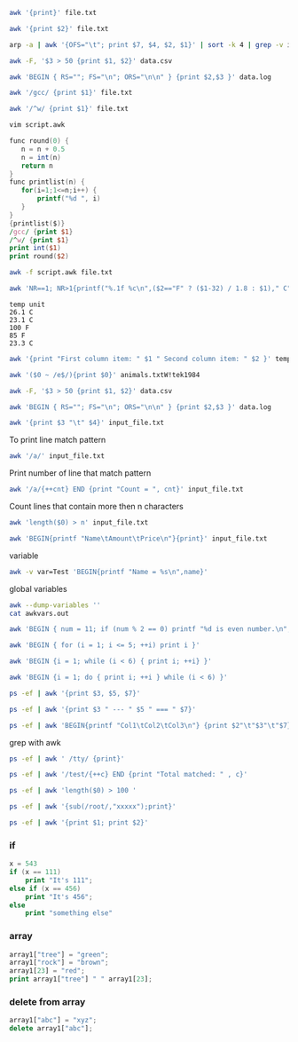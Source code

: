 ```bash
awk '{print}' file.txt
```
```bash
awk '{print $2}' file.txt
```
```bash
arp -a | awk '{OFS="\t"; print $7, $4, $2, $1}' | sort -k 4 | grep -v incomplete 
```
```bash
awk -F, '$3 > 50 {print $1, $2}' data.csv
```
```bash
awk 'BEGIN { RS=""; FS="\n"; ORS="\n\n" } {print $2,$3 }' data.log
```
```bash
awk '/gcc/ {print $1}' file.txt
```
```bash
awk '/^w/ {print $1}' file.txt
```

```bash
vim script.awk
```
```awk
func round(0) {
   n = n + 0.5
   n = int(n)
   return n
}
func printlist(n) {
   for(i=1;1<=n;i++) {
       printf("%d ", i)
   }
}
{printlist($)}
/gcc/ {print $1}
/^w/ {print $1}
print int($1)
print round($2)
```
```bash
awk -f script.awk file.txt
```
```bash
awk 'NR==1; NR>1{printf("%.1f %c\n",($2=="F" ? ($1-32) / 1.8 : $1)," C")}' temps.csv
```
```csv
temp unit
26.1 C
23.1 C
100 F
85 F
23.3 C
```
```bash
awk '{print "First column item: " $1 " Second column item: " $2 }' temps.csv
```
```bash
awk '($0 ~ /e$/){print $0}' animals.txtW!tek1984

```
```bash
awk -F, '$3 > 50 {print $1, $2}' data.csv
```
```bash
awk 'BEGIN { RS=""; FS="\n"; ORS="\n\n" } {print $2,$3 }' data.log
```

```bash
awk '{print $3 "\t" $4}' input_file.txt
```
To print line match pattern
```bash
awk '/a/' input_file.txt
```
Print number of line that match pattern
```bash
awk '/a/{++cnt} END {print "Count = ", cnt}' input_file.txt
```
Count lines that contain more then n characters
```bash
awk 'length($0) > n' input_file.txt
```
```bash
awk 'BEGIN{printf "Name\tAmount\tPrice\n"}{print}' input_file.txt
```
variable
```bash
awk -v var=Test 'BEGIN{printf "Name = %s\n",name}'
```
global variables
```bash
awk --dump-variables ''
cat awkvars.out
```
```bash
awk 'BEGIN { num = 11; if (num % 2 == 0) printf "%d is even number.\n", num; else printf "%d is odd number.\n", num}'
```
```bash
awk 'BEGIN { for (i = 1; i <= 5; ++i) print i }'
```
```bash
awk 'BEGIN {i = 1; while (i < 6) { print i; ++i} }'
```
```bash
awk 'BEGIN {i = 1; do { print i; ++i } while (i < 6) }'
```
```bash
ps -ef | awk '{print $3, $5, $7}'
```
```bash
ps -ef | awk '{print $3 " --- " $5 " === " $7}'
```
```bash
ps -ef | awk 'BEGIN{printf "Col1\tCol2\tCol3\n"} {print $2"\t"$3"\t"$7} END{print "Done"}'  
```
grep with awk
```bash
ps -ef | awk ' /tty/ {print}'
```
```bash
ps -ef | awk '/test/{++c} END {print "Total matched: " , c}'
```
```bash
ps -ef | awk 'length($0) > 100 '
```
```bash
ps -ef | awk '{sub(/root/,"xxxxx");print}'
```
```bash
ps -ef | awk '{print $1; print $2}'
```

### if
```awk
x = 543
if (x == 111)
	print "It's 111";
else if (x == 456)
	print "It's 456";
else
	print "something else"
```
### array
```awk
array1["tree"] = "green";
array1["rock"] = "brown";
array1[23] = "red";
print array1["tree"] " " array1[23];
```
### delete from array
```awk
array1["abc"] = "xyz";
delete array1["abc"];
```